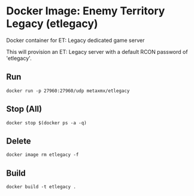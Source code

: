 # Docker Image: Enemy Territory Legacy (etlegacy)

Docker container for ET: Legacy dedicated game server

This will provision an ET: Legacy server with a default RCON password of 'etlegacy'.

## Run

    docker run -p 27960:27960/udp metaxmx/etlegacy

## Stop (All)

    docker stop $(docker ps -a -q)

## Delete

    docker image rm etlegacy -f

## Build

    docker build -t etlegacy .
